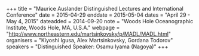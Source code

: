 +++
title = "Maurice Auslander Distinguished Lectures  and International Conference"
date = 2015-04-29
enddate = 2015-05-04
dates = "April 29 - May 4, 2015"
dateadded = 2014-09-20
note = "Woods Hole Oceanographic Institute, Woods Hole, MA, U.S.A."
webpage = "http://www.northeastern.edu/martsinkovsky/p/MADL/MADL.html"
organisers = "Kiyoshi Igusa, Alex Martsinkovsky, Gordana Todorov"
speakers = "Distinguished Speaker: Osamu Iyama (Nagoya)"
+++

